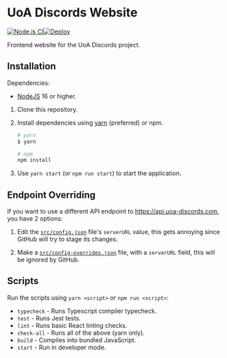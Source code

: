# UoA Discords Website

[![Node.js CI](https://github.com/UoA-Discords/uoa-discords-website/actions/workflows/node.js.yml/badge.svg)](https://github.com/UoA-Discords/uoa-discords-website/actions/workflows/node.js.yml)[![Deploy](https://github.com/UoA-Discords/uoa-discords-website/actions/workflows/deploy.yml/badge.svg)](https://github.com/UoA-Discords/uoa-discords-website/actions/workflows/deploy.yml)

Frontend website for the UoA Discords project.

## Installation

Dependencies:

-   [NodeJS](https://nodejs.org/en/) 16 or higher.

1. Clone this repository.
2. Install dependencies using [yarn](https://yarnpkg.com/) (preferred) or npm.

    ```sh
    # yarn
    $ yarn

    # npm
    npm install
    ```

3. Use `yarn start` (or `npm run start`) to start the application.

## Endpoint Overriding

If you want to use a different API endpoint to https://api.uoa-discords.com, you have 2 options:

1. Edit the [`src/config.json`](src/config.json) file's `serverURL` value, this gets annoying since GitHub will try to stage its changes.

2. Make a [`src/config-overrides.json`](src/config-overrides.json) file, with a `serverURL` field, this will be ignored by GitHub.

## Scripts

Run the scripts using `yarn <script>` or `npm run <script>`:

-   `typecheck` - Runs Typescript compiler typecheck.
-   `test` - Runs Jest tests.
-   `lint` - Runs basic React linting checks.
-   `check-all` - Runs all of the above (yarn only).
-   `build` - Compiles into bundled JavaScript.
-   `start` - Run in developer mode.
